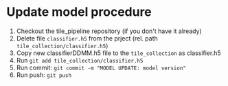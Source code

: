 # Update model procedure

1. Checkout the tile_pipeline repository (if you don't have it already)
2. Delete file `classifier.h5` from the prject (rel. path  `tile_collection/classifier.h5`)
3. Copy new classifierDDMM.h5 file to the `tile_collection` as classifier.h5
4. Run 
   `git add tile_collection/classifier.h5`
5. Run commit:
   `git commit -m "MODEL UPDATE: model version"`
6. Run push:
   `git push`


